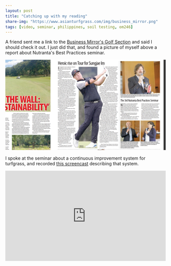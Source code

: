 ```yaml
---
layout: post
title: "Catching up with my reading"
share-img: "https://www.asianturfgrass.com/img/business_mirror.png"
tags: [video, seminar, philippines, soil testing, om246]
---
```


A friend sent me a link to the [Business Mirror's Golf Section](https://issuu.com/businessmirror/docs/businessmirror_november_30__2019/5) and said I should check it out. I just did that, and found a picture of myself above a report about Nutranta's Best Practices seminar.

![](/img/business_mirror_v2.png)

I spoke at the seminar about a continuous improvement system for turfgrass, and recorded [this screencast](https://vimeo.com/375475148) describing that system.

<div style="padding:56.25% 0 0 0;position:relative;"><iframe src="https://player.vimeo.com/video/375475148" style="position:absolute;top:0;left:0;width:100%;height:100%;" frameborder="0" allow="autoplay; fullscreen" allowfullscreen></iframe></div><script src="https://player.vimeo.com/api/player.js"></script>
